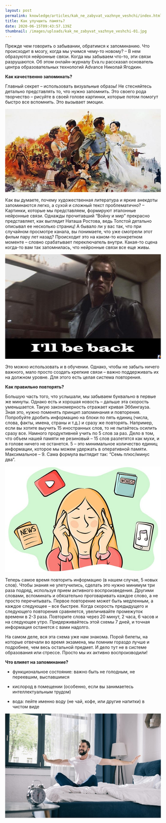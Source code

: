 ```yaml
---
layout: post
permalink: knowledge/articles/kak_ne_zabyvat_vazhnye_veshchi/index.html
title: Как улучшить память?
date: 2020-06-15T09:43:57.139Z
thumbnail: /images/uploads/kak_ne_zabyvat_vazhnye_veshchi-01.jpg
---
```

Прежде чем говорить о забывании, обратимся к запоминанию. Что происходит в мозгу, когда мы учимся чему-то новому? – В нем образуются нейронные связи. Когда мы забываем что-то, эти связи разрушаются. Об этом онлайн-журналу Eva.ru рассказал основатель центра образовательных технологий Advance Николай Ягодкин.

**Как качественно запоминать?**

Главный секрет – использовать визуальные образы! Не стесняйтесь детально представлять то, что нужно запомнить. Это своего рода творчество – рисуйте в своей голове картинки, которые потом помогут быстро все вспомнить. Это вызывает эмоции.

![](/images/uploads/kak_ne_zabyvat_vazhnye_veshchi-02.jpg)

Как вы думаете, почему художественная литература и яркие анекдоты запоминаются легко, а сухой и сложный текст проблематично? – Картинки, которые мы представляем, формируют эталонные нейронные связи. Однажды прочитавший “Войну и мир” прекрасно представляет, как выглядит Наташа Ростова, ведь Толстой детально описывал ее несколько страниц! А бывало ли у вас так, что при случайном просмотре канала, вы понимаете, что уже смотрели этот фильм пару лет назад? Происходит это на каком-то конкретном моменте – словно срабатывает переключатель внутри. Какая-то сцена когда-то вам так запомнилась, что нейронные связи все еще живы.

![](/images/uploads/kak_ne_zabyvat_vazhnye_veshchi-03.jpg)

Это можно использовать и в обучении. Однако, чтобы не забыть ничего важного, мало просто создать крепкие связи – важно поддерживать их на должном уровне. Для этого есть целая система повторения.

**Как правильно повторять?**

Большую часть того, что услышали, мы забываем буквально в первые же минуты. Однако есть и хорошая новость – дальше эта скорость уменьшается. Такую закономерность отражает кривая Эббингауза. Зная это, нужно поменять принцип запоминания и повторения. Попробуйте дробить информацию на блоки по пять единиц (числа, слова, факты, имена, страны и т.д.) и сразу же повторять. Например, если вы хотите выучить 15 иностранных слов, то не пытайтесь осилить сразу все. Намного продуктивней учить по 5 слов за раз. Дело в том, что объем нашей памяти не резиновый – 15 слов разлетятся как мухи, и в голове ничего не останется. 5 – это минимальное количество единиц информации, которое мы можем удержать в оперативной памяти. Максимальное – 9. Сама формула выглядит так: “Семь плюс/минус два”.

![](/images/uploads/kak_ne_zabyvat_vazhnye_veshchi-04.jpg)

Теперь самое время повторить информацию (в нашем случае, 5 новых слов). Чтобы знания не улетучились, сделать это нужно минимум три раза подряд, используя прием активного воспроизведения. Другими словами, вспоминать и обязательно проговаривать каждое слово, а не просто перечитывать. Первое повторение может быть медленным, а каждое следующее – все быстрее. Когда скорость предыдущего и следующего повторения сравняется, увеличивайте промежуток времени в 2-3 раза. Повторите слова через 20 минут, 2 часа, 6 часов и на следующее утро. Придерживайтесь этой схемы 7 дней, и точная информация останется с вами надолго.

На самом деле, вся эта схема уже нам знакома. Порой билеты, на которые отвечали во время экзамена, мы помним гораздо лучше и подробнее, чем весь остальной предмет. И дело тут не в системе образования или стрессе. Просто мы их активно воспроизводили!

**Что влияет на запоминание?**

- функциональное состояние: важно быть не голодным, не переевшим, выспавшимся

- кислород в помещении (особенно, если вы занимаетесь интеллектуальным трудом)

- вода: пейте именно воду (не чай, кофе, или другие напитки) в чистом виде

![](/images/uploads/kak_ne_zabyvat_vazhnye_veshchi-05.jpg)